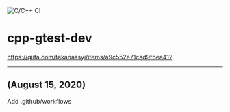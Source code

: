 ![C/C++ CI](https://github.com/takanassyi/cpp-gtest-dev/workflows/C/C++%20CI/badge.svg)

# cpp-gtest-dev


https://qiita.com/takanassyi/items/a9c552e71cad9fbea412

---

## (August 15, 2020)

Add .github/workflows
